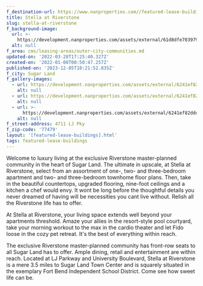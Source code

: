 ```yaml
---
f_destination-url: https://www.nanproperties.com//featured-lease-buildings/stella-at-riverstone
title: Stella at Riverstone
slug: stella-at-riverstone
f_background-image:
  url: >-
    https://development.nanproperties.com/assets/external/61d8dfe703979d3de0858a5f_stella-at-riverstone_035_v1-1030x585.jpeg
  alt: null
f_area: cms/leasing-areas/outer-city-communities.md
updated-on: '2022-03-28T17:25:40.327Z'
created-on: '2022-01-08T00:50:47.257Z'
published-on: '2023-12-05T18:21:52.835Z'
f_city: Sugar Land
f_gallery-images:
  - url: https://development.nanproperties.com/assets/external/6241ef822e888e802b2692c8_stella-at-riverstone-3.jpeg
    alt: null
  - url: https://development.nanproperties.com/assets/external/6241ef82ad1a5bba780147ca_stella-at-riverstone-2.jpeg
    alt: null
  - url: >-
      https://development.nanproperties.com/assets/external/6241ef82ddcb26ac1de3576c_stella-at-riverstone_035_v1-1030x585.jpeg
    alt: null
f_street-address: 4711 LJ Pky
f_zip-code: '77479'
layout: '[featured-lease-buildings].html'
tags: featured-lease-buildings
---
```


Welcome to luxury living at the exclusive Riverstone master-planned community in the heart of Sugar Land. The ultimate in upscale, at Stella at Riverstone, select from an assortment of one-, two- and three-bedroom apartment and two- and three-bedroom townhome floor plans. Then, take in the beautiful countertops, upgraded flooring, nine-foot ceilings and a kitchen a chef would envy. It wont be long before the thoughtful details you never dreamed of having will be necessities you cant live without. Relish all the Riverstone life has to offer.

At Stella at Riverstone, your living space extends well beyond your apartments threshold. Amaze your allies in the resort-style pool courtyard, take your morning workout to the max in the cardio theater and let Fido loose in the cozy pet retreat. It's the best of everything within reach.

The exclusive Riverstone master-planned community has front-row seats to all Sugar Land has to offer. Ample dining, retail and entertainment are within reach. Located at LJ Parkway and University Boulevard, Stella at Riverstone is a mere 3.5 miles to Sugar Land Town Center and is squarely situated in the exemplary Fort Bend Independent School District. Come see how sweet life can be.
